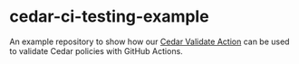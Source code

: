 # cedar-ci-testing-example

An example repository to show how our [Cedar Validate Action](https://github.com/marketplace/actions/validate-cedar-policies) can be used to validate Cedar policies with GitHub Actions.

